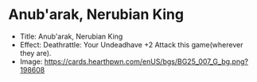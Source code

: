# Anub'arak, Nerubian King
- Title:  Anub'arak, Nerubian King
- Effect:  Deathrattle: Your Undeadhave +2 Attack this game(wherever they are).
- Image:  https://cards.hearthpwn.com/enUS/bgs/BG25_007_G_bg.png?198608

